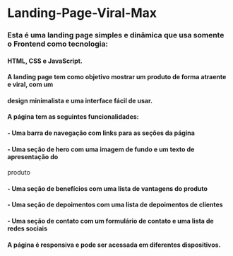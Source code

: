 # Landing-Page-Viral-Max

### Esta é uma landing page simples e dinâmica que usa somente o Frontend como tecnologia:
#### HTML, CSS e JavaScript.
#### A landing page tem como objetivo mostrar um produto de forma atraente e viral, com um
#### design minimalista e uma interface fácil de usar.
####
#### A página tem as seguintes funcionalidades:
#### - Uma barra de navegação com links para as seções da página
#### - Uma seção de hero com uma imagem de fundo e um texto de apresentação do
produto
#### - Uma seção de benefícios com uma lista de vantagens do produto
#### - Uma seção de depoimentos com uma lista de depoimentos de clientes
#### - Uma seção de contato com um formulário de contato e uma lista de redes sociais
####
#### A página é responsiva e pode ser acessada em diferentes dispositivos.


